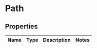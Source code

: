
# Path

## Properties
Name | Type | Description | Notes
------------ | ------------- | ------------- | -------------



